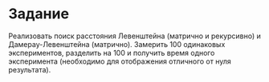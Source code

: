 # Задание
Реализовать поиск расстояния Левенштейна (матрично и рекурсивно) и Дамерау-Левенштейна (матрично). Замерить 100 одинаковых экспериментов, разделить на 100 и получить время одного эксперимента (необходимо для отображения отличного от нуля результата).
